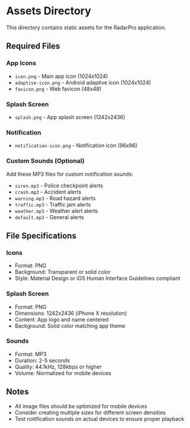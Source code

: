 # Assets Directory

This directory contains static assets for the RadarPro application.

## Required Files

### App Icons
- `icon.png` - Main app icon (1024x1024)
- `adaptive-icon.png` - Android adaptive icon (1024x1024)
- `favicon.png` - Web favicon (48x48)

### Splash Screen
- `splash.png` - App splash screen (1242x2436)

### Notification
- `notification-icon.png` - Notification icon (96x96)

### Custom Sounds (Optional)
Add these MP3 files for custom notification sounds:
- `siren.mp3` - Police checkpoint alerts
- `crash.mp3` - Accident alerts
- `warning.mp3` - Road hazard alerts
- `traffic.mp3` - Traffic jam alerts
- `weather.mp3` - Weather alert alerts
- `default.mp3` - General alerts

## File Specifications

### Icons
- Format: PNG
- Background: Transparent or solid color
- Style: Material Design or iOS Human Interface Guidelines compliant

### Splash Screen
- Format: PNG
- Dimensions: 1242x2436 (iPhone X resolution)
- Content: App logo and name centered
- Background: Solid color matching app theme

### Sounds
- Format: MP3
- Duration: 2-5 seconds
- Quality: 44.1kHz, 128kbps or higher
- Volume: Normalized for mobile devices

## Notes
- All image files should be optimized for mobile devices
- Consider creating multiple sizes for different screen densities
- Test notification sounds on actual devices to ensure proper playback 